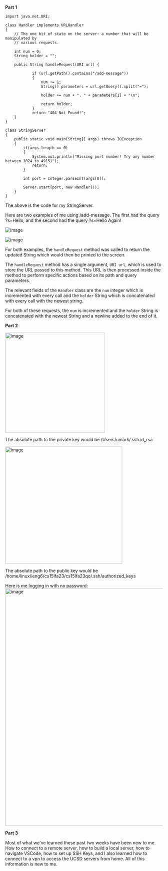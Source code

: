 **Part 1**

```import java.io.IOException;
import java.net.URI;

class Handler implements URLHandler 
{
    // The one bit of state on the server: a number that will be manipulated by
    // various requests.

    int num = 0;
    String holder = "";

    public String handleRequest(URI url) {

            if (url.getPath().contains("/add-message")) 
            {
                num += 1;
                String[] parameters = url.getQuery().split("=");

                holder += num + ". " + parameters[1] + "\n";

                return holder;
            }
            return "404 Not Found!";
    }
}

class StringServer 
{
    public static void main(String[] args) throws IOException 
    {
        if(args.length == 0)
        {
            System.out.println("Missing port number! Try any number between 1024 to 49151");
            return;
        }

        int port = Integer.parseInt(args[0]);

        Server.start(port, new Handler());
    }
}
```
The above is the code for my StringServer. 

Here are two examples of me using /add-message. The first had the query ?s=Hello, and the second had the query ?s=Hello Again!

![image](https://github.com/UKCSE15L/cse15l-lab-reports/assets/147003715/3610d236-91b9-4646-a491-226fbfa14a6e)

![image](https://github.com/UKCSE15L/cse15l-lab-reports/assets/147003715/0525b764-5930-41eb-a9f5-23041cf99946)

For both examples, the `handleRequest` method was called to return the updated String which would then be printed to the screen. 

The `handleRequest` method has a single argument, `URI url`, which is used to store the URL passed to this method. This URL is then processed inside the method to perform specific actions based on its path and query parameters.

The relevant fields of the `Handler` class are the `num` integer which is incremented with every call and the `holder` String which is concatenated with every call with the newest string.

For both of these requests, the `num` is incremented and the `holder` String is concatenated with the newest String and a newline added to the end of it.


**Part 2**

<img width="319" alt="image" src="https://github.com/UKCSE15L/cse15l-lab-reports/assets/147003715/a6526be6-6380-47a0-83dd-8dff626129eb">

The absolute path to the private key would be /Users/umark/.ssh.id_rsa

<img width="374" alt="image" src="https://github.com/UKCSE15L/cse15l-lab-reports/assets/147003715/0e18e43a-768a-4286-929a-688c655eafbf">

The absolute path to the public key would be /home/linux/ieng6/cs15lfa23/cs15lfa23qo/.ssh/authorized_keys

Here is me logging in with no password:
<img width="759" alt="image" src="https://github.com/UKCSE15L/cse15l-lab-reports/assets/147003715/fd9d587a-f51e-4072-b442-a137ec2bc49b">


**Part 3**

Most of what we've learned these past two weeks have been new to me. How to connect to a remote server, how to build a local server, how to navigate VSCode, how to set up SSH Keys, and I also learned how to connect to a vpn to access the UCSD servers from home. All of this information is new to me.
